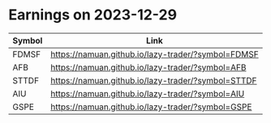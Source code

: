 # Earnings on 2023-12-29

| Symbol | Link |
| ---| --- |
| FDMSF | https://namuan.github.io/lazy-trader/?symbol=FDMSF |
| AFB | https://namuan.github.io/lazy-trader/?symbol=AFB |
| STTDF | https://namuan.github.io/lazy-trader/?symbol=STTDF |
| AIU | https://namuan.github.io/lazy-trader/?symbol=AIU |
| GSPE | https://namuan.github.io/lazy-trader/?symbol=GSPE |